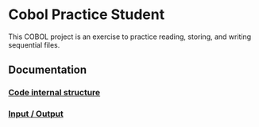 # Cobol Practice Student
This COBOL project is an exercise to practice reading, storing, and writing sequential files.
## Documentation
### [Code internal structure](docs/Code_Internal_Structure.md)
### [Input / Output](docs/Input_Output.md)